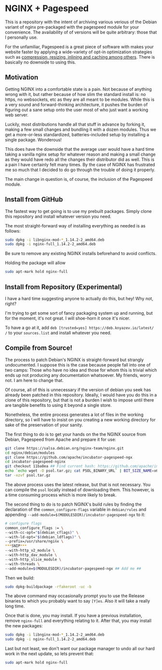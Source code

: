 # NGINX + Pagespeed

This is a repository with the intent of archiving various verious of the Debian variant of nginx pre-packaged with the pagespeed module for your convenience. The availability of of versions will be quite arbitrary: those that I personally use.

For the unfamiliar, Pagespeed is a great piece of software with makes your website faster by applying a wide-variety of opt-in optimization strategies such as [compression, resizing, inlining and caching among others](https://www.modpagespeed.com/examples/). There is basically no downside to using this.

## Motivation

Getting NGINX into a comfortable state is a pain. Not because of anything wrong with it, but rather because of how slim the standard install is: no https, no websockets, etc as they are all meant to be modules. While this is a very sound and forward-thinking architecture, it pushes the burden of figuring out a sane setup onto the user most of who just want a working web server.

Luckily, most distributions handle all that stuff in advance by forking it, making a few small changes and bundling it with a dozen modules. Thus we get a more-or-less standardized, batteries-included setup by installing a single package. Wonderous!

This does have the downside that the average user would have a hard time taking a vanilla nginx setup for whatever reason and making a small change as they would have redo all the changes their distributor did as well. This is a pain I have certainly felt many times. By the case of NGINX has frustrated me so much that I decided to do go through the trouble of doing it properly.

The main change in question is, of course, the inclusion of the Pagespeed module.

## Install from GitHub

The fastest way to get going is to use my prebuilt packages. Simply clone this repository and install whatever version you need. 

The most straight-forward way of installing everything as needed is as follows:

```bash
sudo dpkg -i libnginx-mod-*_1.14.2-2_amd64.deb
sudo dpkg -i nginx-full_1.14.2-2_amd64.deb
```

Be sure to remove any existing NGINX installs beforehand to avoid conflicts.

Holding the package will allow 
```bash
sudo apt-mark hold nginx-full
```

## Install from Repository (Experimental)

I have a hard time suggesting anyone to actually do this, but hey! Why not, right?

I'm trying to get some sort of fancy packaging system up and running, but for the moment, it's not great. I will shoe-horn it once it's nicer.

To have a go at it, add `deb [trusted=yes] https://deb.knyazev.io/latest/ /` to your `sources.list` and install whatever you need.


## Compile from Source!

The process to patch Debian's NGINX is straight-forward but strangly undocumented. I suppose this is the case because people fall into one of two camps: Those who have no idea and those for whom this is trivial which ends up not producing any documentation whatsoever. My friends, worry not. I am here to change that.

Of course, all of this is unnecessary if the version of debian you seek has already been patched in this repository. Ideally, I would have you do this in a clone of this repository, but that is not a burden I wish to impose until there are tangible benefits to using it beyond a single store.

Nonetheless, the entire process generates a lot of files in the working directory, so I will have to insist on you creating a new working directory for sake of the preservation of your sanity.

The first thing to do is to get your hands on the the NGINX source from Debian, Pagespeed from Apache and prepare it for use:

```bash
git clone https://salsa.debian.org/nginx-team/nginx.git
cd nginx/debian/modules
git clone https://github.com/apache/incubator-pagespeed-ngx
cd incubator-pagespeed-nginx
git checkout 11ba8ea ## Find current hash: https://github.com/apache/incubator-pagespeed-ngx/releases/tag/latest-stable
echo `echo wget -O psol.tar.gz; cat PSOL_BINARY_URL` | BIT_SIZE_NAME=x64 bash
tar -xzvf psol.tar.gz
```

The above process uses the latest release, but that is not necessary. You can compile the `psol` locally instead of downloading them. This however, is a time consuming process which is more likely to break.

The second thing to do is to patch NGINX's build rules by finding the declaration of the `common_configure-flags` variable in `debian/rules` and appending `--add-module=$(MODULESDIR)/incubator-pagespeed-ngx` to it:

```bash
# configure flags
common_configure_flags := \
--with-cc-opt="$(debian_cflags)" \
--with-ld-opt="$(debian_ldflags)" \
--prefix=/usr/share/nginx \
***SNIP***
--with-http_v2_module \
--with-http_dav_module \
--with-http_slice_module \
--with-threads \
--add-module=$(MODULESDIR)/incubator-pagespeed-ngx ## Add me ##
```

Then we build:

```bash
sudo dpkg-buildpackage -rfakeroot -uc -b
```

The above command may occasionally prompt you to use the Release binaries to which you probably want to say `[Y]es`. Also it will take a really long time.

Once that is done, you may install. If you have a previous installation, remove `nginx-full` and everything relating to it. After that, you may install the new packages:

```bash
sudo dpkg -i libnginx-mod-*_1.14.2-2_amd64.deb
sudo dpkg -i nginx-full_1.14.2-2_amd64.deb
```

Last but not least, we don't want our package manager to undo all our hard work in the next update, so lets prevent that:

```bash
sudo apt-mark hold nginx-full
```
